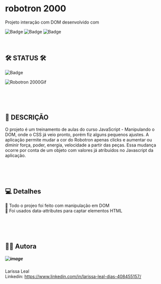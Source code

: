 # robotron 2000
Projeto interação com DOM desenvolvido com

![Badge](https://img.shields.io/badge/HTML-239120?style=for-the-badge&logo=html5&logoColor=white) 
![Badge](https://img.shields.io/badge/CSS-239120?&style=for-the-badge&logo=css3&logoColor=white)
![Badge](https://img.shields.io/badge/JavaScript-F7DF1E?style=for-the-badge&logo=javascript&logoColor=black)
<br><br><br>

## 🛠 STATUS 🛠
![Badge](https://img.shields.io/badge/status-%20finished-brightgreen)

![Robotron 2000Gif](https://user-images.githubusercontent.com/108475403/219783128-dedd4744-acaa-4918-b422-a3524e3997d0.gif)

<br><br><br>

## 📝 DESCRIÇÃO 
O projeto é um treinamento de aulas do curso JavaScript - Manipulando o DOM, onde o CSS já veio pronto, porém fiz alguns pequenos ajustes. A aplicação permite mudar a cor do Robotron apenas clicks e aumentar ou diminir força, poder, energia, velocidade a partir das peças. Essa mudança ocorre por conta de um objeto com valores já atribuidos no Javascript da aplicação. 

<br><br><br>

## 💻 Detalhes
📌 Todo o projeo foi feito com manipulação em DOM <br>
📌 Foi usados data-attributes para captar elementos HTML <br>




<br><br><br>
## 👩‍💻 Autora
##### ![image](https://user-images.githubusercontent.com/108475403/207887950-ba78da66-243e-494a-bd19-68c6bd776e2f.png)


Larissa Leal 
<br>
Linkedin: https://www.linkedin.com/in/larissa-leal-dias-408455157/

